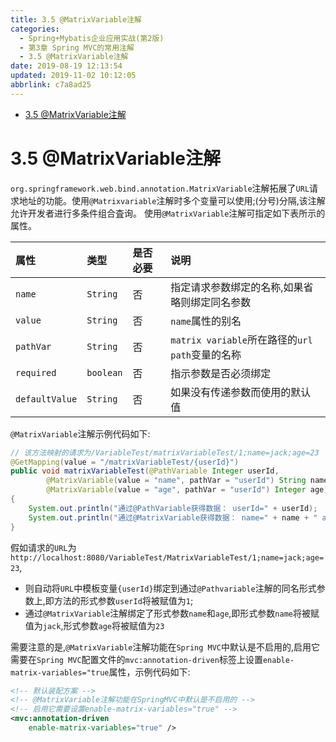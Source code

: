 ```yaml
---
title: 3.5 @MatrixVariable注解
categories: 
  - Spring+Mybatis企业应用实战(第2版)
  - 第3章 Spring MVC的常用注解
  - 3.5 @MatrixVariable注解
date: 2019-08-19 12:13:54
updated: 2019-11-02 10:12:05
abbrlink: c7a8ad25
---
```

<div id='my_toc'>

- [3.5 @MatrixVariable注解](/JavaReadingNotes/c7a8ad25/#3-5-MatrixVariable注解)

</div>
<!--more-->
<script>if (navigator.platform.toLowerCase() == 'win32'){document.getElementById('my_toc').style.display = 'none';}</script>

<!--end-->
<!--SSTStart-->
# 3.5 @MatrixVariable注解 #
`org.springframework.web.bind.annotation.MatrixVariable`注解拓展了`URL`请求地址的功能。使用`@Matrixvariable`注解时多个变量可以使用;(分号)分隔,该注解允许开发者进行多条件组合査询。
使用`@MatrixVariable`注解可指定如下表所示的属性。

|属性|类型|是否必要|说明|
|:---|:---|:---|:---|
|`name`|`String`|否|指定请求参数绑定的名称,如果省略则绑定同名参数|
|`value`|`String`|否|`name`属性的别名|
|`pathVar`|`String`|否|`matrix variable`所在路径的`url path`变量的名称|
|`required`|`boolean`|否|指示参数是否必须绑定|
|`defaultValue`|`String`|否|如果没有传递参数而使用的默认值|
`@MatrixVariable`注解示例代码如下:
```java
// 该方法映射的请求为/VariableTest/matrixVariableTest/1;name=jack;age=23
@GetMapping(value = "/matrixVariableTest/{userId}")
public void matrixVariableTest(@PathVariable Integer userId,
        @MatrixVariable(value = "name", pathVar = "userId") String name,
        @MatrixVariable(value = "age", pathVar = "userId") Integer age)
{
    System.out.println("通过@PathVariable获得数据： userId=" + userId);
    System.out.println("通过@MatrixVariable获得数据： name=" + name + " age=" + age);
}
```
假如请求的`URL`为`http://localhost:8080/VariableTest/MatrixVariableTest/1;name=jack;age=23`,
- 则自动将`URL`中模板变量`{userId}`绑定到通过`@Pathvariable`注解的同名形式参数上,即方法的形式参数`userId`将被赋值为`1`;
- 通过`@MatrixVariable`注解绑定了形式参数`name`和`age`,即形式参数`name`将被赋值为`jack`,形式参数`age`将被赋值为`23`

需要注意的是,`@MatrixVariable`注解功能在`Spring MVC`中默认是不启用的,启用它需要在`Spring MVC`配置文件的`mvc:annotation-driven`标签上设置`enable-matrix-variables="true`属性，示例代码如下:
```xml
<!-- 默认装配方案 -->
<!-- @MatrixVariable注解功能在SpringMVC中默认是不启用的 -->
<!-- 启用它需要设置enable-matrix-variables="true" -->
<mvc:annotation-driven
    enable-matrix-variables="true" />
```
<!--SSTStop-->

